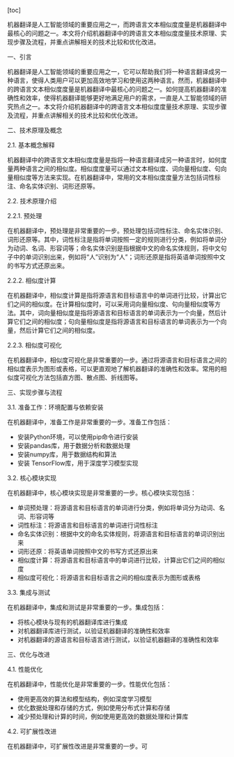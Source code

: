 
[toc]                    
                
                
机器翻译是人工智能领域的重要应用之一，而跨语言文本相似度度量是机器翻译中最核心的问题之一。本文将介绍机器翻译中的跨语言文本相似度度量技术原理、实现步骤及流程，并重点讲解相关的技术比较和优化改进。

一、引言

机器翻译是人工智能领域的重要应用之一，它可以帮助我们将一种语言翻译成另一种语言，使得人类用户可以更加高效地学习和使用这两种语言。然而，机器翻译中的跨语言文本相似度度量是机器翻译中最核心的问题之一。如何提高机器翻译的准确性和效率，使得机器翻译能够更好地满足用户的需求，一直是人工智能领域的研究热点之一。本文将介绍机器翻译中的跨语言文本相似度度量技术原理、实现步骤及流程，并重点讲解相关的技术比较和优化改进。

二、技术原理及概念

2.1. 基本概念解释

机器翻译中的跨语言文本相似度度量是指将一种语言翻译成另一种语言时，如何度量两种语言之间的相似度。相似度度量可以通过文本相似度、词向量相似度、句向量相似度等方法来实现。在机器翻译中，常用的文本相似度度量方法包括词性标注、命名实体识别、词形还原等。

2.2. 技术原理介绍

2.2.1. 预处理

在机器翻译中，预处理是非常重要的一步。预处理包括词性标注、命名实体识别、词形还原等。其中，词性标注是指将单词按照一定的规则进行分类，例如将单词分为动词、名词、形容词等；命名实体识别是指根据中文的命名实体规则，将中文句子中的单词识别出来，例如将“人”识别为“人”；词形还原是指将英语单词按照中文的书写方式还原出来。

2.2.2. 相似度计算

在机器翻译中，相似度计算是指将源语言和目标语言中的单词进行比较，计算出它们之间的相似度。在计算相似度时，可以采用词向量相似度、句向量相似度等方法。其中，词向量相似度是指将源语言和目标语言的单词表示为一个向量，然后计算它们之间的相似度；句向量相似度是指将源语言和目标语言的单词表示为一个向量，然后计算它们之间的相似度。

2.2.3. 相似度可视化

在机器翻译中，相似度可视化是非常重要的一步。通过将源语言和目标语言之间的相似度表示为图形或表格，可以更直观地了解机器翻译的准确性和效率。常用的相似度可视化方法包括直方图、散点图、折线图等。

三、实现步骤与流程

3.1. 准备工作：环境配置与依赖安装

在机器翻译中，准备工作是非常重要的一步。准备工作包括：

* 安装Python环境，可以使用pip命令进行安装
* 安装pandas库，用于数据分析和数据处理
* 安装numpy库，用于数据结构和算法
* 安装 TensorFlow库，用于深度学习模型实现

3.2. 核心模块实现

在机器翻译中，核心模块实现是非常重要的一步。核心模块实现包括：

* 单词预处理：将源语言和目标语言的单词进行分类，例如将单词分为动词、名词、形容词等
* 词性标注：将源语言和目标语言的单词进行词性标注
* 命名实体识别：根据中文的命名实体规则，将源语言和目标语言的单词识别出来
* 词形还原：将英语单词按照中文的书写方式还原出来
* 相似度计算：将源语言和目标语言中的单词进行比较，计算出它们之间的相似度
* 相似度可视化：将源语言和目标语言之间的相似度表示为图形或表格

3.3. 集成与测试

在机器翻译中，集成和测试是非常重要的一步。集成包括：

* 将核心模块与现有的机器翻译库进行集成
* 对机器翻译库进行测试，以验证机器翻译的准确性和效率
* 对机器翻译的源语言和目标语言进行测试，以验证机器翻译的准确性和效率

三、优化与改进

4.1. 性能优化

在机器翻译中，性能优化是非常重要的一步。性能优化包括：

* 使用更高效的算法和模型结构，例如深度学习模型
* 优化数据处理和存储的方式，例如使用分布式计算和存储
* 减少预处理和计算的时间，例如使用更高效的数据处理和计算库

4.2. 可扩展性改进

在机器翻译中，可扩展性改进是非常重要的一步。可


